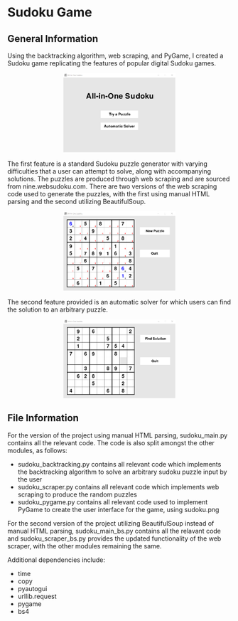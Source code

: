 # Sudoku Game
## General Information
Using the backtracking algorithm, web scraping, and PyGame, I created a Sudoku game replicating the features of popular digital Sudoku games.

<p align="center"><img src="Pics/pic1.png" height=50% width=50%>

The first feature is a standard Sudoku puzzle generator with varying difficulties that a user can attempt to solve, along with accompanying solutions. The puzzles are produced through web scraping and are sourced from nine.websudoku.com. There are two versions of the web scraping code used to generate the puzzles, with the first using manual HTML parsing and the second utilizing BeautifulSoup.

<p align="center"><img src="Pics/pic2.png" height=50% width=50%>

The second feature provided is an automatic solver for which users can find the solution to an arbitrary puzzle.

<p align="center"><img src="Pics/pic3.png" height=50% width=50%>

## File Information
For the version of the project using manual HTML parsing, sudoku_main.py contains all the relevant code. The code is also split amongst the other modules, as follows:
* sudoku_backtracking.py contains all relevant code which implements the backtracking algorithm to solve an arbitrary sudoku puzzle input by the user
* sudoku_scraper.py contains all relevant code which implements web scraping to produce the random puzzles
* sudoku_pygame.py contains all relevant code used to implement PyGame to create the user interface for the game, using sudoku.png

For the second version of the project utilizing BeautifulSoup instead of manual HTML parsing, sudoku_main_bs.py contains all the relavant code and sudoku_scraper_bs.py provides the updated functionality of the web scraper, with the other modules remaining the same.

Additional dependencies include:
* time
* copy
* pyautogui
* urllib.request
* pygame
* bs4

